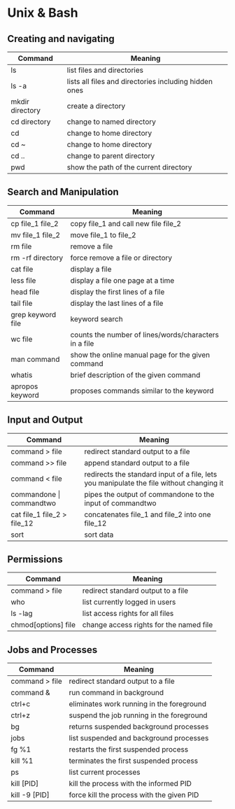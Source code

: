 # Unix & Bash
## Creating and navigating

| Command           | Meaning                                               |
|-------------------|-------------------------------------------------------|
| ls                | list files and directories                            |
| ls -a             | lists all files and directories including hidden ones |
| mkdir directory   | create a directory                                    |
| cd directory      | change to named directory                             |
| cd                | change to home directory                              |
| cd ~              | change to home directory                              |
| cd ..             | change to parent directory                            |
| pwd               | show the path of the current directory                |


## Search and Manipulation

| Command           | Meaning                                               |
|-------------------|-------------------------------------------------------|
| cp file_1 file_2  | copy file_1 and call new file file_2                  |
| mv file_1 file_2  | move file_1 to file_2                                 |
| rm file           | remove a file                                         |
| rm -rf directory  | force remove a file or directory                      |
| cat file          | display a file                                        |
| less file         | display a file one page at a time                     |
| head file         | display the first lines of a file                     |
| tail file         | display the last lines of a file                      |
| grep keyword file | keyword search                                        |
| wc file           | counts the number of lines/words/characters in a file |
| man command       | show the online manual page for the given command     |
| whatis            | brief description of the given command                |
| apropos keyword   | proposes commands similar to the keyword              |


## Input and Output

| Command           | Meaning                                                                                            |
|-------------------|----------------------------------------------------------------------------------------------------|
| command > file              | redirect standard output to a file                                                       |
| command >> file             | append standard output to a file                                                         |
| command < file              | redirects the standard input of a file, lets you manipulate the file without changing it |
| commandone \| commandtwo    | pipes the output of commandone to the input of commandtwo                                |
| cat file_1 file_2 > file_12 | concatenates file_1 and file_2 into one file_12                                          |
| sort                        | sort data                                                                                |


## Permissions

| Command           | Meaning                                                                                            |
|-------------------|----------------------------------------------------------------------------------------------------|
| command > file              | redirect standard output to a file                                                       |
| who                         | list currently logged in users                                                           |
| ls -lag                     | list access rights for all files                                                         |
| chmod[options] file         | change access rights for the named file                                                  |


## Jobs and Processes

| Command           | Meaning                                                                                            |
|-------------------|----------------------------------------------------------------------------------------------------|
| command > file              | redirect standard output to a file                                                       |
| command &                   | run command in background                                                                |
| ctrl+c                      | eliminates work running in the foreground                                                |
| ctrl+z                      | suspend the job running in the foreground                                                |
| bg                          | returns suspended background processes                                                   |
| jobs                        | list suspended and background processes                                                  |
| fg %1                       | restarts the first suspended process                                                     |
| kill %1                     | terminates the first suspended process                                                   |
| ps                          | list current processes                                                                   |
| kill [PID]                  | kill the process with the informed PID                                                   |
| kill -9 [PID]               | force kill the process with the given PID                                                |
